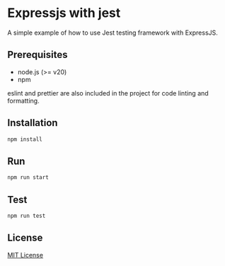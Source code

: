 <!--
 Copyright (c) 2024 phoi5675

 This software is released under the MIT License.
 https://opensource.org/licenses/MIT
-->

# Expressjs with jest

A simple example of how to use Jest testing framework with ExpressJS.

## Prerequisites

- node.js (>= v20)
- npm

eslint and prettier are also included in the project for code linting and
formatting.

## Installation

```bash
npm install
```

## Run

```bash
npm run start
```

## Test

```bash
npm run test
```

## License

[MIT License](../LICENSE)
